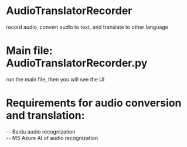 # AudioTranslatorRecorder
record audio, convert audio to text, and translate to other language

# Main file: AudioTranslatorRecorder.py
run the main file, then you will see the UI

# Requirements for audio conversion and translation:
-- Baidu audio recognization <br />
-- MS Azure AI of audio recognization 

